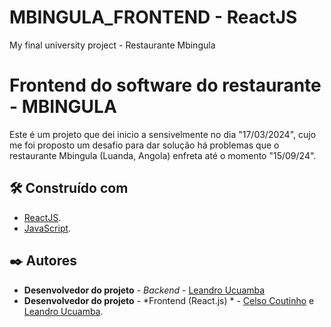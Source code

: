 # MBINGULA_FRONTEND - ReactJS
 My final university project - Restaurante Mbingula

# Frontend do software do restaurante - MBINGULA

 Este é um projeto que dei inicio a sensivelmente no dia "17/03/2024", cujo me foi proposto um desafio para dar solução há problemas que o restaurante Mbingula (Luanda, Angola) enfreta até o momento "15/09/24".
 

## 🛠️ Construído com

* [ReactJS](https://react.dev/).
* [JavaScript](https://devdocs.io/javascript/).


## ✒️ Autores

* **Desenvolvedor do projeto** - *Backend* - [Leandro Ucuamba](https://ao.linkedin.com/in/leandrosantosucuamba)
* **Desenvolvedor do projeto** - *Frontend (React.js) * - [Celso Coutinho](https://ao.linkedin.com/in/celso-coutinho-22075a230) e [Leandro Ucuamba](https://ao.linkedin.com/in/leandrosantosucuamba).

<!-- criar env:

DATABASE_URL = "postgresql://postgres:celso123@localhost:5432/prisma_db?schema=public"

MY_SECRET_KEY = "546797867treygmhngfdty4ey66utr6545y6u9o"

executar o comando:
npm run migrate dev   -->